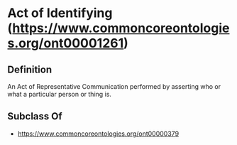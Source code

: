 # Act of Identifying (https://www.commoncoreontologies.org/ont00001261)

## Definition
An Act of Representative Communication performed by asserting who or what a particular person or thing is.

## Subclass Of
- https://www.commoncoreontologies.org/ont00000379

